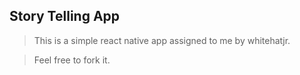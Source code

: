 ## Story Telling App

> This is a simple react native app assigned to me by whitehatjr. 

> Feel free to fork it.